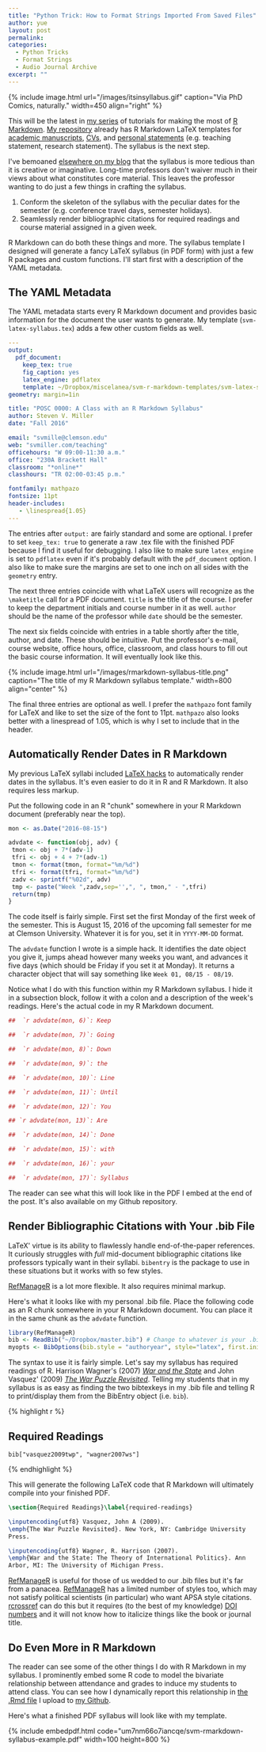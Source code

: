 ```yaml
---
title: "Python Trick: How to Format Strings Imported From Saved Files"
author: yue
layout: post
permalink:
categories:
  - Python Tricks
  - Format Strings
  - Audio Journal Archive
excerpt: ""
---
```


{% include image.html url="/images/itsinsyllabus.gif" caption="Via PhD Comics, naturally." width=450 align="right" %}

This will be the latest in [my series](http://svmiller.com/categories/#R%20Markdown) of tutorials for making the most of [R Markdown](http://rmarkdown.rstudio.com/). [My repository](https://github.com/svmiller/svm-r-markdown-templates) already has R Markdown LaTeX templates for [academic manuscripts](http://svmiller.com/blog/2016/02/svm-r-markdown-manuscript/), [CVs](http://svmiller.com/blog/2016/03/svm-r-markdown-cv/), and [personal statements](https://github.com/svmiller/svm-r-markdown-templates/blob/master/svm-latex-statement.tex) (e.g. teaching statement, research statement). The syllabus is the next step.

I've bemoaned [elsewhere on my blog](http://svmiller.com/blog/2015/08/streamlining-the-syllabus-in-latex-with-advdate-and-datetime/) that the syllabus is more tedious than it is creative or imaginative. Long-time professors don't waiver much in their views about what constitutes core material. This leaves the professor wanting to do just a few things in crafting the syllabus.

1. Conform the skeleton of the syllabus with the peculiar dates for the semester (e.g. conference travel days, semester holidays).
2. Seamlessly render bibliographic citations for required readings and course material assigned in a given week.

R Markdown can do both these things and more. The syllabus template I designed will generate a fancy LaTeX syllabus (in PDF form) with just a few R packages and custom functions. I'll start first with a description of the YAML metadata.

## The YAML Metadata

The YAML metadata starts every R Markdown document and provides basic information for the document the user wants to generate. My template (`svm-latex-syllabus.tex`) adds a few other custom fields as well.

```yaml
---
output: 
  pdf_document:
    keep_tex: true
    fig_caption: yes
    latex_engine: pdflatex
    template: ~/Dropbox/miscelanea/svm-r-markdown-templates/svm-latex-syllabus.tex
geometry: margin=1in

title: "POSC 0000: A Class with an R Markdown Syllabus"
author: Steven V. Miller
date: "Fall 2016"

email: "svmille@clemson.edu"
web: "svmiller.com/teaching"
officehours: "W 09:00-11:30 a.m."
office: "230A Brackett Hall"
classroom: "*online*"
classhours: "TR 02:00-03:45 p.m."

fontfamily: mathpazo
fontsize: 11pt
header-includes:
   - \linespread{1.05}
---
```

The entries after `output:` are fairly standard and some are optional. I prefer to set `keep_tex: true` to generate a raw .tex file with the finished PDF because I find it useful for debugging. I also like to make sure `latex_engine` is set to `pdflatex` even if it's probably default with the `pdf_document` option. I also like to make sure the margins are set to one inch on all sides with the `geometry` entry.

The next three entries coincide with what LaTeX users will recognize as the `\maketitle` call for a PDF document. `title` is the title of the course. I prefer to keep the department initials and course number in it as well. `author` should be the name of the professor while `date` should be the semester.

The next six fields coincide with entries in a table shortly after the title, author, and date. These should be intuitive. Put the professor's e-mail, course website, office hours, office, classroom, and class hours to fill out the basic course information. It will eventually look like this.

{% include image.html url="/images/rmarkdown-syllabus-title.png" caption="The title of my R Markdown syllabus template." width=800 align="center" %}

The final three entries are optional as well. I prefer the `mathpazo` font family for LaTeX and like to set the size of the font to 11pt. `mathpazo` also looks better with a linespread of 1.05, which is why I set to include that in the header.

## Automatically Render Dates in R Markdown

My previous LaTeX syllabi included [LaTeX hacks](http://svmiller.com/blog/2015/08/streamlining-the-syllabus-in-latex-with-advdate-and-datetime/) to automatically render dates in the syllabus. It's even easier to do it in R and R Markdown. It also requires less markup.

Put the following code in an R "chunk" somewhere in your R Markdown document (preferably near the top).

```r
mon <- as.Date("2016-08-15")

advdate <- function(obj, adv) {
 tmon <- obj + 7*(adv-1)
 tfri <- obj + 4 + 7*(adv-1)
 tmon <- format(tmon, format="%m/%d")
 tfri <- format(tfri, format="%m/%d")
 zadv <- sprintf("%02d", adv)
 tmp <- paste("Week ",zadv,sep='',", ", tmon," - ",tfri)
 return(tmp)
}
```

The code itself is fairly simple. First set the first Monday of the first week of the semester. This is August 15, 2016 of the upcoming fall semester for me at Clemson University. Whatever it is for you, set it in `YYYY-MM-DD` format.

The `advdate` function I wrote is a simple hack. It identifies the date object you give it, jumps ahead however many weeks you want, and advances it five days (which should be Friday if you set it at Monday). It returns a character object that will say something like `Week 01, 08/15 - 08/19`.

Notice what I do with this function within my R Markdown syllabus. I hide it in a subsection block, follow it with a colon and a description of the week's readings. Here's the actual code in my R Markdown document.

```r
##  `r advdate(mon, 6)`: Keep

##  `r advdate(mon, 7)`: Going

##  `r advdate(mon, 8)`: Down

##  `r advdate(mon, 9)`: the

##  `r advdate(mon, 10)`: Line

##  `r advdate(mon, 11)`: Until

##  `r advdate(mon, 12)`: You

## `r advdate(mon, 13)`: Are

##  `r advdate(mon, 14)`: Done

##  `r advdate(mon, 15)`: with

##  `r advdate(mon, 16)`: your

##  `r advdate(mon, 17)`: Syllabus 
```

The reader can see what this will look like in the PDF I embed at the end of the post. It's also available on my Github repository.

## Render Bibliographic Citations with Your .bib File

LaTeX' virtue is its ability to flawlessly handle end-of-the-paper references. It curiously struggles with *full* mid-document bibliographic citations like professors typically want in their syllabi. `bibentry` is the package to use in these situations but it works with so few styles.

[RefManageR](https://cran.r-project.org/web/packages/RefManageR/index.html) is a lot more flexible. It also requires minimal markup.

Here's what it looks like with my personal .bib file. Place the following code as an R chunk somewhere in your R Markdown document. You can place it in the same chunk as the `advdate` function.

```r
library(RefManageR)
bib <- ReadBib("~/Dropbox/master.bib") # Change to whatever is your .bib file
myopts <- BibOptions(bib.style = "authoryear", style="latex", first.inits=FALSE, max.names = 20)
```
The syntax to use it is fairly simple. Let's say my syllabus has required readings of R. Harrison Wagner's (2007) [*War and the State*](http://www.press.umich.edu/224960/war_and_the_state) and John Vasquez' (2009) [*The War Puzzle Revisited*](http://www.cambridge.org/us/academic/subjects/politics-international-relations/international-relations-and-international-organisations/war-puzzle-revisited). Telling my students that in my syllabus is as easy as finding the two bibtexkeys in my .bib file and telling R to print/display them from the BibEntry object (i.e. `bib`).

{% highlight r %}

## Required Readings

```{r, echo = FALSE, results="asis"} 
bib["vasquez2009twp", "wagner2007ws"]
``` 
{% endhighlight %}

This will generate the following LaTeX code that R Markdown will ultimately compile into your finished PDF.

```latex
\section{Required Readings}\label{required-readings}

\inputencoding{utf8} Vasquez, John A (2009).
\emph{The War Puzzle Revisited}. New York, NY: Cambridge University
Press.

\inputencoding{utf8} Wagner, R. Harrison (2007).
\emph{War and the State: The Theory of International Politics}. Ann
Arbor, MI: The University of Michigan Press.
```

[RefManageR](https://cran.r-project.org/web/packages/RefManageR/index.html) is useful for those of us wedded to our .bib files but it's far from a panacea. [RefManageR](https://cran.r-project.org/web/packages/RefManageR/index.html) has a limited number of styles too, which may not satisfy political scientists (in particular) who want APSA style citations. [rcrossref](https://cran.r-project.org/web/packages/rcrossref/index.html) can do this but it requires (to the best of my knowledge) [DOI numbers](http://www.crosscite.org/cn/) and it will not know how to italicize things like the book or journal title.

## Do Even More in R Markdown

The reader can see some of the other things I do with R Markdown in my syllabus. I prominently embed some R code to model the bivariate relationship between attendance and grades to induce my students to attend class. You can see how I dynamically report this relationship in [the .Rmd file](https://github.com/svmiller/svm-r-markdown-templates) I upload to [my Github](http://github.com/svmiller).

Here's what a finished PDF syllabus will look like with my template.

{% include embedpdf.html code="um7nm66o7iancqe/svm-rmarkdown-syllabus-example.pdf" width=100 height=800 %}
